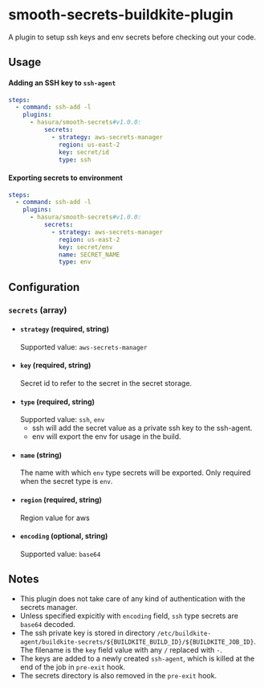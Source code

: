 # smooth-secrets-buildkite-plugin
A plugin to setup ssh keys and env secrets before checking out your code.

## Usage

#### Adding an SSH key to `ssh-agent`
```yml
steps:
  - command: ssh-add -l
    plugins:
      - hasura/smooth-secrets#v1.0.0:
          secrets:
            - strategy: aws-secrets-manager
              region: us-east-2
              key: secret/id
              type: ssh
```

#### Exporting secrets to environment
```yml
steps:
  - command: ssh-add -l
    plugins:
      - hasura/smooth-secrets#v1.0.0:
          secrets:
            - strategy: aws-secrets-manager
              region: us-east-2
              key: secret/env
              name: SECRET_NAME
              type: env
```

## Configuration

### `secrets` (array)
- #### `strategy` (required, string)
    Supported value: `aws-secrets-manager`
- #### `key` (required, string)
    Secret id to refer to the secret in the secret storage.
- #### `type` (required, string)
    Supported value: `ssh`, `env`
    - ssh will add the secret value as a private ssh key to the ssh-agent.
    - env will export the env for usage in the build.
- #### `name` (string)
    The name with which `env` type secrets will be exported.
    Only required when the secret type is `env`.
- #### `region` (required, string)
    Region value for aws
- #### `encoding` (optional, string)
    Supported value: `base64`

## **Notes**
- This plugin does not take care of any kind of authentication with the secrets manager.
- Unless specified expicitly with `encoding` field, `ssh` type secrets are `base64` decoded.
- The ssh private key is stored in directory `/etc/buildkite-agent/buildkite-secrets/${BUILDKITE_BUILD_ID}/${BUILDKITE_JOB_ID}`. 
The filename is the `key` field value with any `/` replaced with `-`.
- The keys are added to a newly created `ssh-agent`, which is killed at the end of the job in `pre-exit` hook. 
- The secrets directory is also removed in the `pre-exit` hook.
